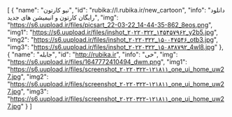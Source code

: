 [
  {
    "name": "نیو کارتون",
    "id": "rubika://l.rubika.ir/new_cartoon",
    "info": "دا‌نلود رایگان کارتون و انیمیشن های جدید",
    "img": "https://s6.uupload.ir/files/picsart_22-03-22_14-44-35-862_8eos.png",
    "img1": "https://s6.uupload.ir/files/inshot_۲۰۲۲۰۳۲۲_۱۴۵۴۵۷۹۶۲_y2b5.jpg",
    "img2": "https://s6.uupload.ir/files/inshot_۲۰۲۲۰۳۲۲_۱۵۰۰۴۷۵۴۶_otb3.jpg",
    "img3": "https://s6.uupload.ir/files/inshot_۲۰۲۲۰۳۲۲_۱۵۰۸۳۸۷۹۲_4wl8.jpg"
  },
  {
    "name": "جابله",
    "id": "http://rubika.ir",
    "info": "خی",
    "img": "https://s6.uupload.ir/files/1647772410494_dwm.png",
    "img1": "https://s6.uupload.ir/files/screenshot_۲۰۲۲۰۳۲۲-۱۲۱۸۱۱_one_ui_home_uw27.jpg",
    "img2": "https://s6.uupload.ir/files/screenshot_۲۰۲۲۰۳۲۲-۱۲۱۸۱۱_one_ui_home_uw27.jpg",
    "img3": "https://s6.uupload.ir/files/screenshot_۲۰۲۲۰۳۲۲-۱۲۱۸۱۱_one_ui_home_uw27.jpg"
  }
]
